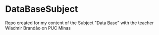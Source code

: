 # DataBaseSubject
Repo created for my content of the Subject "Data Base" with the teacher Wladmir Brandão on PUC Minas
